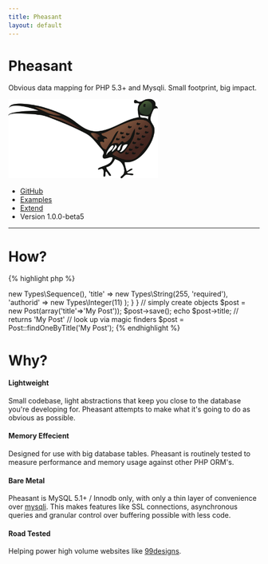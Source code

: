 ```yaml
---
title: Pheasant
layout: default
---
```


<div class="container">
  <div class="hero-unit jumbotron">
    <h1 class="pheasant-title">Pheasant</h1>
    <p>Obvious data mapping for PHP 5.3+ and Mysqli. Small footprint, big impact.</p>
    <p><img class="pheasant-logo" src="/assets/images/pheasant-large.png" width="300px" alt="Pheasant"></p>
    <ul class="hero-links inline-list">
      <li><a href="http://github.com/lox/pheasant">GitHub</a></li>
      <li><a href="./get-started.html#examples">Examples</a></li>
      <li><a href="./extend.html">Extend</a></li>
      <li>Version 1.0.0-beta5</li>
    </ul>
  </div>
</div>

<div class="container-narrow">
  <hr>
  <div class="marketing">
  <h1>How?</h1>
  </div>

{% highlight php %}
<?php

class Post extends Pheasant\DomainObject
{
  public function properties()
  {
    return array(
        'postid'   => new Types\Sequence(),
        'title'    => new Types\String(255, 'required'),
        'authorid' => new Types\Integer(11)
        );
  }
}

// simply create objects
$post = new Post(array('title'=>'My Post'));
$post->save();

echo $post->title; // returns 'My Post'

// look up via magic finders
$post = Post::findOneByTitle('My Post');

{% endhighlight %}

</div>

<div class="container-narrow">
  <div class="marketing">
  <h1>Why?</h1>
  </div>
  <div class="features row-fluid">
    <div class="feature-col span6">
      <h4>Lightweight</h4>
      <p>Small codebase, light abstractions that keep you close to the database you're developing for. Pheasant
      attempts to make what it's going to do as obvious as possible.</p>

      <h4>Memory Effecient</h4>
      <p>Designed for use with big database tables. Pheasant is routinely tested to measure performance and
      memory usage against other PHP ORM's.</p>
    </div>

    <div class="feature-col span6">
      <h4>Bare Metal</h4>
      <p>Pheasant is MySQL 5.1+ / Innodb only, with only a thin layer of convenience over
       <a href="http://php.net/manual/en/book.mysqli.php">mysqli</a>. This makes features like SSL connections,
       asynchronous queries and granular control over buffering possible with less code.</p>

      <h4>Road Tested</h4>
      <p>Helping power high volume websites like <a href="http://99designs.com">99designs</a>.</p>
    </div>
    </div>
</div>


